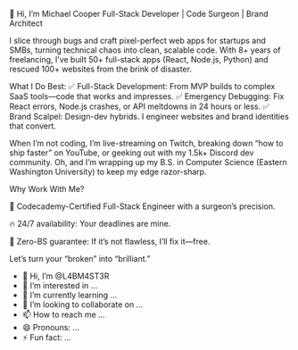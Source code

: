 🔪 Hi, I’m Michael Cooper
Full-Stack Developer | Code Surgeon | Brand Architect

I slice through bugs and craft pixel-perfect web apps for startups and SMBs, turning technical chaos into clean, scalable code. With 8+ years of freelancing, I’ve built 50+ full-stack apps (React, Node.js, Python) and rescued 100+ websites from the brink of disaster.

What I Do Best:
✅ Full-Stack Development: From MVP builds to complex SaaS tools—code that works and impresses.
✅ Emergency Debugging: Fix React errors, Node.js crashes, or API meltdowns in 24 hours or less.
✅ Brand Scalpel: Design-dev hybrids. I engineer websites and brand identities that convert.

When I’m not coding, I’m live-streaming on Twitch, breaking down “how to ship faster” on YouTube, or geeking out with my 1.5k+ Discord dev community. Oh, and I’m wrapping up my B.S. in Computer Science (Eastern Washington University) to keep my edge razor-sharp.

Why Work With Me?

🚀 Codecademy-Certified Full-Stack Engineer with a surgeon’s precision.

🔥 24/7 availability: Your deadlines are mine.

💯 Zero-BS guarantee: If it’s not flawless, I’ll fix it—free.

Let’s turn your “broken” into “brilliant.”

- 👋 Hi, I’m @L4BM4ST3R
- 👀 I’m interested in ...
- 🌱 I’m currently learning ...
- 💞️ I’m looking to collaborate on ...
- 📫 How to reach me ...
- 😄 Pronouns: ...
- ⚡ Fun fact: ...

<!---
L4BM4ST3R/L4BM4ST3R is a ✨ special ✨ repository because its `README.md` (this file) appears on your GitHub profile.
You can click the Preview link to take a look at your changes.
--->
